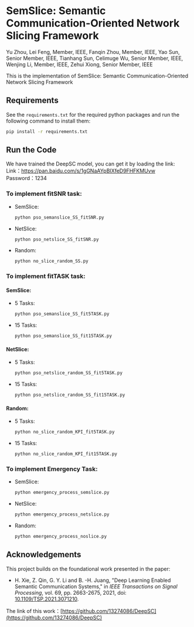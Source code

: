 # SemSlice: Semantic Communication-Oriented Network Slicing Framework  
Yu Zhou, Lei Feng, Member, IEEE, Fanqin Zhou, Member, IEEE, Yao Sun, Senior Member, IEEE, Tianhang Sun, Celimuge Wu, Senior Member, IEEE, Wenjing Li, Member, IEEE, Zehui Xiong, Senior Member, IEEE  


This is the implementation of SemSlice: Semantic Communication-Oriented Network Slicing Framework  


## Requirements  
See the `requirements.txt` for the required python packages and run the following command to install them:  
```bash  
pip install -r requirements.txt  
```  


## Run the Code  
We have trained the DeepSC model, you can get it by loading the link:  
Link：https://pan.baidu.com/s/1gGNaAYpBIXfeD9FHFKMUvw  
Password：1234  


### To implement fitSNR task:  
- SemSlice:  
  ```bash  
  python pso_semanslice_SS_fitSNR.py  
  ```  
- NetSlice:  
  ```bash  
  python pso_netslice_SS_fitSNR.py  
  ```  
- Random:  
  ```bash  
  python no_slice_random_SS.py  
  ```  


### To implement fitTASK task:  
#### SemSlice:  
- 5 Tasks:  
  ```bash  
  python pso_semanslice_SS_fit5TASK.py  
  ```  
- 15 Tasks:  
  ```bash  
  python pso_semanslice_SS_fit15TASK.py  
  ```  

#### NetSlice:  
- 5 Tasks:  
  ```bash  
  python pso_netslice_random_SS_fit5TASK.py  
  ```  
- 15 Tasks:  
  ```bash  
  python pso_netslice_random_SS_fit15TASK.py  
  ```  

#### Random:  
- 5 Tasks:  
  ```bash  
  python no_slice_random_KPI_fit5TASK.py  
  ```  
- 15 Tasks:  
  ```bash  
  python no_slice_random_KPI_fit15TASK.py  
  ```  


### To implement Emergency Task:  
- SemSlice:  
  ```bash  
  python emergency_process_semslice.py  
  ```  
- NetSlice:  
  ```bash  
  python emergency_process_netslice.py  
  ```  
- Random:  
  ```bash  
  python emergency_process_noslice.py  
  ```


## Acknowledgements  
This project builds on the foundational work presented in the paper:  

- H. Xie, Z. Qin, G. Y. Li and B. -H. Juang, "Deep Learning Enabled Semantic Communication Systems," in *IEEE Transactions on Signal Processing*, vol. 69, pp. 2663-2675, 2021, doi: [10.1109/TSP.2021.3071210](https://doi.org/10.1109/TSP.2021.3071210).  

The link of this work：[https://github.com/13274086/DeepSC](https://github.com/13274086/DeepSC)